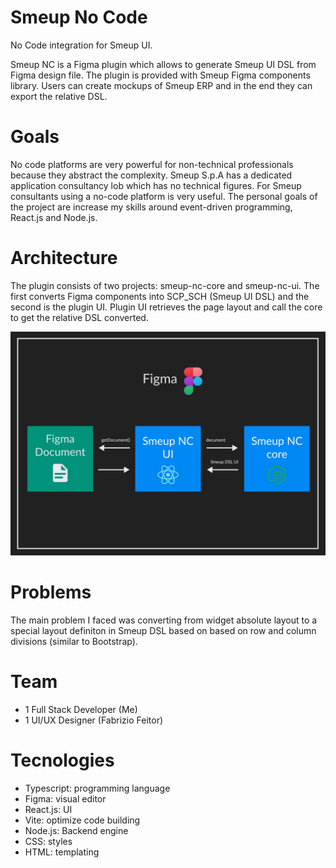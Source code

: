 # Smeup No Code

No Code integration for Smeup UI.

Smeup NC is a Figma plugin which allows to generate Smeup UI DSL from Figma design file. The plugin is provided with Smeup Figma components library. Users can create mockups of Smeup ERP and in the end they can export the relative DSL.

# Goals
No code platforms are very powerful for non-technical professionals because they abstract the complexity. Smeup S.p.A has a dedicated application consultancy lob which has no technical figures. For Smeup consultants using a no-code platform is very useful. The personal goals of the project are increase my skills around event-driven programming, React.js and Node.js.

# Architecture
The plugin consists of two projects: smeup-nc-core and smeup-nc-ui. The first converts Figma components into SCP_SCH (Smeup UI DSL) and the second is the plugin UI. Plugin UI retrieves the page layout and call the core to get the relative DSL converted.

![smeup-nc_architecture.png](./smeup-nc_architecture.png)

# Problems
The main problem I faced was converting from widget absolute layout to a special layout definiton in Smeup DSL based on based on row and column divisions (similar to Bootstrap).

# Team
* 1 Full Stack Developer (Me)
* 1 UI/UX Designer (Fabrizio Feitor)


# Tecnologies

* Typescript: programming language
* Figma: visual editor
* React.js: UI
* Vite: optimize code building
* Node.js: Backend engine
* CSS: styles
* HTML: templating